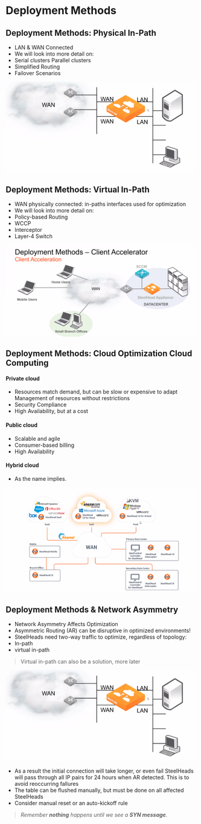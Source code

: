 # Deployment Methods

## Deployment Methods: Physical In-Path

- LAN & WAN Connected
- We will look into more detail on:
- Serial clusters Parallel clusters
- Simplified Routing
- Failover Scenarios

![inpass-diagram](images/inpass-diagram.png)

## Deployment Methods: Virtual In-Path

- WAN physically connected: in-paths interfaces used for optimization
- We will look into more detail on:
- Policy-based Routing
- WCCP
- Interceptor
- Layer-4 Switch

![client-accelerator](images/client-accelerator.png)

## Deployment Methods: Cloud Optimization Cloud Computing

#### Private cloud

- Resources match demand, but can be slow or expensive to adapt Management of resources without restrictions
- Security Compliance
- High Availability, but at a cost

#### Public cloud

- Scalable and agile
- Consumer-based billing
- High Availability

#### Hybrid cloud

- As the name implies.

![deployment-methods](images/deployment-methods2.png)

## Deployment Methods & Network Asymmetry

- Network Asymmetry Affects Optimization
- Asymmetric Routing (AR) can be disruptive in optimized environments!
- SteelHeads need two-way traffic to optimize, regardless of topology:
- In-path
- virtual in-path

> Virtual in-path can also be a solution, more later

![asymmetric-routing](images/inpass-diagram.png)

- As a result the initial connection will take longer, or even fail SteelHeads will pass through all IP pairs for 24 hours when AR detected. This is to avoid reoccurring fallures
- The table can be flushed manually, but must be done on all affected SteelHeads
- Consider manual reset or an auto-kickoff rule

> *Remember **nothing** happens until we see a **SYN message**.*
